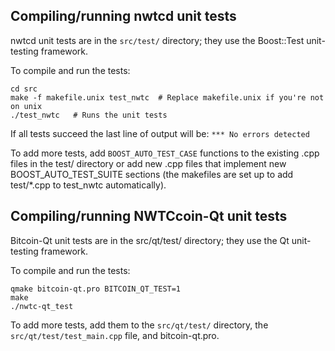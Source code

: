 Compiling/running nwtcd unit tests
------------------------------------

nwtcd unit tests are in the `src/test/` directory; they
use the Boost::Test unit-testing framework.

To compile and run the tests:

	cd src
	make -f makefile.unix test_nwtc  # Replace makefile.unix if you're not on unix
	./test_nwtc   # Runs the unit tests

If all tests succeed the last line of output will be:
`*** No errors detected`

To add more tests, add `BOOST_AUTO_TEST_CASE` functions to the existing
.cpp files in the test/ directory or add new .cpp files that
implement new BOOST_AUTO_TEST_SUITE sections (the makefiles are
set up to add test/*.cpp to test_nwtc automatically).


Compiling/running NWTCcoin-Qt unit tests
---------------------------------------

Bitcoin-Qt unit tests are in the src/qt/test/ directory; they
use the Qt unit-testing framework.

To compile and run the tests:

	qmake bitcoin-qt.pro BITCOIN_QT_TEST=1
	make
	./nwtc-qt_test

To add more tests, add them to the `src/qt/test/` directory,
the `src/qt/test/test_main.cpp` file, and bitcoin-qt.pro.
